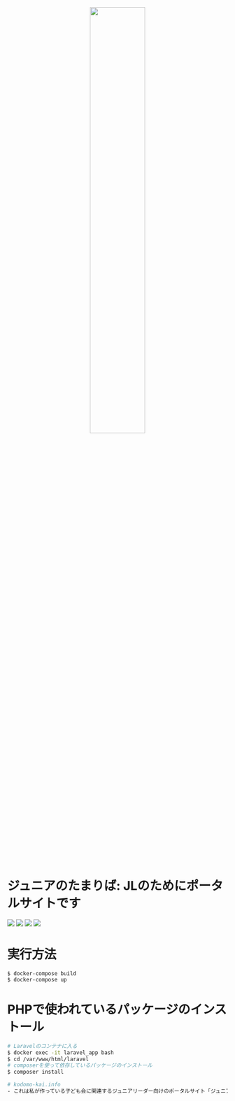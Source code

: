 <div align="center" style="font-family: Playfair Display, Georgia, Times New Roman, serif;
    font-size: 2.25rem;">
<img src="https://i.imgur.com/ih65qbK.png" width="50%">
</div>

# ジュニアのたまりば: JLのためにポータルサイトです
<img src="https://shields.io/badge/Docker-white?style=flat&logo=docker">
<img src="https://shields.io/badge/Ubuntu-v20.04.1LTS-white?style=flat&logo=ubuntu">
<img src="https://shields.io/badge/php-v7.3.26-blue?style=flat&logo=php">
<img src="https://shields.io/badge/apache-v2.4.41-red?style=flat&logo=apache">



# 実行方法
```
$ docker-compose build
$ docker-compose up
```

# PHPで使われているパッケージのインストール
```sh
# Laravelのコンテナに入る
$ docker exec -it laravel_app bash
$ cd /var/www/html/laravel
# composerを使って依存しているパッケージのインストール
$ composer install

# kodomo-kai.info
- これは私が作っている子ども会に関連するジュニアリーダー向けのポータルサイト「ジュニアのたまりば」のソースコードになります

